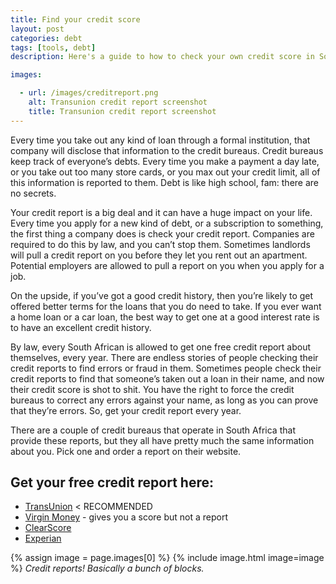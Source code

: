 ```yaml
---
title: Find your credit score
layout: post
categories: debt
tags: [tools, debt]
description: Here's a guide to how to check your own credit score in South Africa.

images:

  - url: /images/creditreport.png
    alt: Transunion credit report screenshot
    title: Transunion credit report screenshot
---
```

Every time you take out any kind of loan through a formal institution, that company will disclose that information to the credit bureaus. Credit bureaus keep track of everyone’s debts. Every time you make a payment a day late, or you take out too many store cards, or you max out your credit limit, all of this information is reported to them. Debt is like high school, fam: there are no secrets.
<!--more-->

Your credit report is a big deal and it can have a huge impact on your life. Every time you apply for a new kind of debt, or a subscription to something, the first thing a company does is check your credit report. Companies are required to do this by law, and you can’t stop them. Sometimes landlords will pull a credit report on you before they let you rent out an apartment. Potential employers are allowed to pull a report on you when you apply for a job.

On the upside, if you’ve got a good credit history, then you’re likely to get offered better terms for the loans that you do need to take. If you ever want a home loan or a car loan, the best way to get one at a good interest rate is to have an excellent credit history.

By law, every South African is allowed to get one free credit report about themselves, every year. There are endless stories of people checking their credit reports to find errors or fraud in them. Sometimes people check their credit reports to find that someone’s taken out a loan in their name, and now their credit score is shot to shit. You have the right to force the credit bureaus to correct any errors against your name, as long as you can prove that they’re errors. So, get your credit report every year.

There are a couple of credit bureaus that operate in South Africa that provide these reports, but they all have pretty much the same information about you. Pick one and order a report on their website.

## Get your free credit report here:
- [TransUnion](https://www.transunion.co.za/assistance/free-credit-report) < RECOMMENDED
- [Virgin Money](https://creditscore.virginmoney.co.za/index/) - gives you a score but not a report
- [ClearScore](https://www.clearscore.co.za/)
- [Experian](https://www.experian.co.za/consumer-services/index.html)

{% assign image = page.images[0] %}
{% include image.html image=image %}
_Credit reports! Basically a bunch of blocks._
